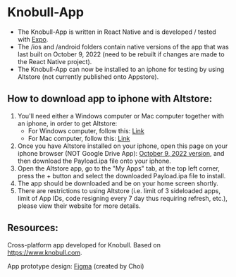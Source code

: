 # Knobull-App
- The Knobull-App is written in React Native and is developed / tested with <a href="https://expo.dev/">Expo</a>.
- The /ios and /android folders contain native versions of the app that was last built on October 9, 2022 (need to be rebuilt if changes are made to the React Native project).
- The Knobull-App can now be installed to an iphone for testing by using Altstore (not currently published onto Appstore).

## How to download app to iphone with Altstore:
1. You'll need either a Windows computer or Mac computer together with an iphone, in order to get Altstore:
    - For Windows computer, follow this: <a href="https://faq.altstore.io/getting-started/how-to-install-altstore-windows">Link</a>
    - For Mac computer, follow this: <a href="https://faq.altstore.io/getting-started/how-to-install-altstore-macos">Link</a>
2. Once you have Altstore installed on your iphone, open this page on your iphone browser (NOT Google Drive App): <a href="https://drive.google.com/file/d/1Vu1NUcICrUbRZK38GQzdh1rCOP6d53CI/view?usp=sharing" target="_blank">October 9, 2022 version</a>, and then download the Payload.ipa file onto your iphone.
3. Open the Altstore app, go to the "My Apps" tab, at the top left corner, press the + button and select the downloaded Payload.ipa file to install.
4. The app should be downloaded and be on your home screen shortly.
5. There are restrictions to using Altstore (i.e. limit of 3 sideloaded apps, limit of App IDs, code resigning every 7 day thus requiring refresh, etc.), please view their website for more details.


## Resources:
Cross-platform app developed for Knobull. Based on https://www.knobull.com.

App prototype design: <a href="https://www.figma.com/file/OMmgl6Q6GM0CIWlGhfIDwo/Knobull?node-id=0%3A1">Figma</a> (created by Choi)

